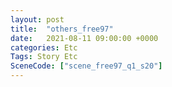 ```yaml
---
layout: post
title:  "others_free97"
date:   2021-08-11 09:00:00 +0000
categories: Etc
Tags: Story Etc
SceneCode: ["scene_free97_q1_s20"]
---
```

